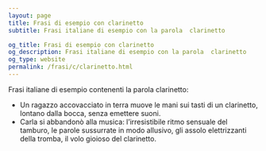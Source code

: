 ```yaml
---
layout: page
title: Frasi di esempio con clarinetto 
subtitle: Frasi italiane di esempio con la parola  clarinetto

og_title: Frasi di esempio con clarinetto 
og_description: Frasi italiane di esempio con la parola  clarinetto
og_type: website
permalink: /frasi/c/clarinetto.html
---
```


Frasi italiane di esempio contenenti la parola clarinetto:


- Un ragazzo accovacciato in terra muove le mani sui tasti di un clarinetto, lontano dalla bocca, senza emettere suoni.
- Carla si abbandonò alla musica: l’irresistibile ritmo sensuale del tamburo, le parole sussurrate in modo allusivo, gli assolo elettrizzanti della tromba, il volo gioioso del clarinetto.
